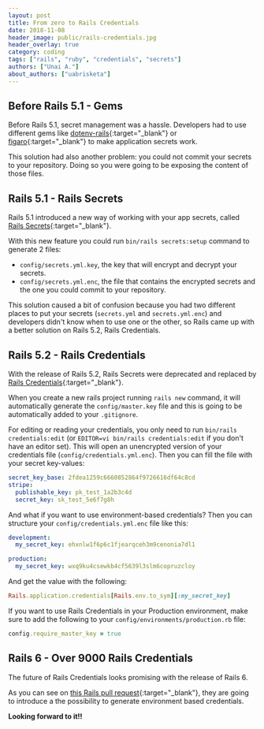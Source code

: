 ```yaml
---
layout: post
title: From zero to Rails Credentials
date: 2018-11-08
header_image: public/rails-credentials.jpg
header_overlay: true
category: coding
tags: ["rails", "ruby", "credentials", "secrets"]
authors: ["Unai A."]
about_authors: ["uabrisketa"]
---
```


## Before Rails 5.1 - Gems

Before Rails 5.1, secret management was a hassle.
Developers had to use different gems like [dotenv-rails](https://github.com/bkeepers/dotenv){:target="_blank"} or [figaro](https://github.com/laserlemon/figaro){:target="_blank"} to make application secrets work.

This solution had also another problem: you could not commit your secrets to your repository.
Doing so you were going to be exposing the content of those files.

## Rails 5.1 - Rails Secrets

Rails 5.1 introduced a new way of working with your app secrets, called [Rails Secrets](https://guides.rubyonrails.org/5_1_release_notes.html#encrypted-secrets){:target="_blank"}.

With this new feature you could run `bin/rails secrets:setup` command to generate 2 files:

* `config/secrets.yml.key`, the key that will encrypt and decrypt your secrets.
* `config/secrets.yml.enc`, the file that contains the encrypted secrets and the one you could commit to your repository.

This solution caused a bit of confusion because you had two different places to put your secrets (`secrets.yml` and `secrets.yml.enc`) and developers didn't know when to use one or the other, so Rails came up with a better solution on Rails 5.2, Rails Credentials.

## Rails 5.2 - Rails Credentials

With the release of Rails 5.2, Rails Secrets were deprecated and replaced by [Rails Credentials](https://guides.rubyonrails.org/5_2_release_notes.html#credentials){:target="_blank"}.

When you create a new rails project running `rails new` command, it will automatically generate the `config/master.key` file and this is going to be automatically added to your `.gitignore`.

For editing or reading your credentials, you only need to run `bin/rails credentials:edit` (or `EDITOR=vi bin/rails credentials:edit` if you don't have an editor set).
This will open an unencrypted version of your credentials file (`config/credentials.yml.enc`).
Then you can fill the file with your secret key-values:

```yml
secret_key_base: 2fdea1259c6660852864f9726616df64c8cd
stripe:
  publishable_key: pk_test_1a2b3c4d
  secret_key: sk_test_5e6f7g8h
```

And what if you want to use environment-based credentials? Then you can structure your `config/credentials.yml.enc` file like this:

```yml
development:
  my_secret_key: ehxnlw1f6p6c1fjearqceh3m9cenonia7dl1

production:
  my_secret_key: wxq9ku4csewkb4cf5639l3slm6copruzcloy
```

And get the value with the following:

```ruby
Rails.application.credentials[Rails.env.to_sym][:my_secret_key]
```

If you want to use Rails Credentials in your Production environment, make sure to add the following to your `config/environments/production.rb` file:

```ruby
config.require_master_key = true
```

## Rails 6 - Over 9000 Rails Credentials

The future of Rails Credentials looks promising with the release of Rails 6.

As you can see on [this Rails pull request](https://github.com/rails/rails/pull/33521){:target="_blank"}, they are going to introduce a the possibility to generate environment based credentials.

**Looking forward to it!!**
